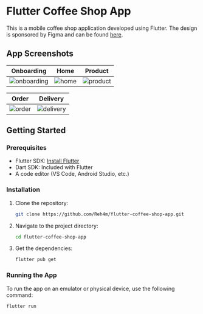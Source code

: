 # Flutter Coffee Shop App

This is a mobile coffee shop application developed using Flutter. The design is sponsored by Figma and can be found [here](https://www.figma.com/community/file/1116708627748807811/coffee-shop-mobile-app-design11).

## App Screenshots

|                   Onboarding                   |                   Home                   |                   Product                   |
| :--------------------------------------------: | :--------------------------------------: | :-----------------------------------------: |
| ![onboarding](https://i.imgur.com/dxRm2Yx.png) | ![home](https://i.imgur.com/n7u4bqp.jpg) | ![product](https://i.imgur.com/zdZlmq3.jpg) |

|                   Order                   |                   Delivery                   |
| :---------------------------------------: | :------------------------------------------: |
| ![order](https://i.imgur.com/xQaOvz4.jpg) | ![delivery](https://i.imgur.com/2Z5RXKU.jpg) |

## Getting Started

### Prerequisites

- Flutter SDK: [Install Flutter](https://flutter.dev/docs/get-started/install)
- Dart SDK: Included with Flutter
- A code editor (VS Code, Android Studio, etc.)

### Installation

1. Clone the repository:
   ```sh
   git clone https://github.com/Reh4m/flutter-coffee-shop-app.git
   ```
2. Navigate to the project directory:
   ```sh
   cd flutter-coffee-shop-app
   ```
3. Get the dependencies:
   ```sh
   flutter pub get
   ```

### Running the App

To run the app on an emulator or physical device, use the following command:

```sh
flutter run
```
